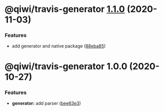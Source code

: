 # @qiwi/travis-generator [1.1.0](https://github.com/qiwi/travis-toolkit/compare/@qiwi/travis-generator@1.0.0...@qiwi/travis-generator@1.1.0) (2020-11-03)


### Features

* add generator and native package ([88eba85](https://github.com/qiwi/travis-toolkit/commit/88eba85e0fc6800f9c5210c9be9c05743d1e63d7))

# @qiwi/travis-generator 1.0.0 (2020-10-27)


### Features

* **generator:** add parser ([bee63e3](https://github.com/qiwi/travis-toolkit/commit/bee63e3ae55dc9ab3d4a7154aed42ebfa915d16d))
